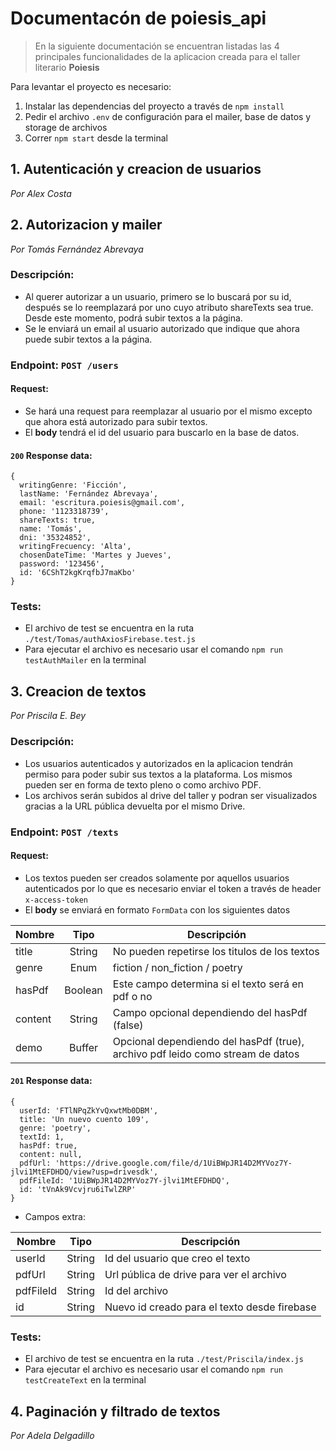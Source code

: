 # Documentacón de poiesis_api

> En la siguiente documentación se encuentran listadas las 4 principales funcionalidades de la aplicacion creada para el taller literario **Poiesis**

Para levantar el proyecto es necesario:
1. Instalar las dependencias del proyecto a través de `npm install`
2. Pedir el archivo `.env` de configuración para el mailer, base de datos y storage de archivos
3. Correr `npm start` desde la terminal

## 1. Autenticación y creacion de usuarios
*Por Alex Costa*


## 2. Autorizacion y mailer
*Por Tomás Fernández Abrevaya*

### Descripción:

- Al querer autorizar a un usuario, primero se lo buscará por su id, después se lo reemplazará por uno cuyo atributo shareTexts sea true. Desde este momento, podrá subir textos a la página.
- Se le enviará un email al usuario autorizado que indique que ahora puede subir textos a la página.

### Endpoint: `POST /users`

#### Request:
- Se hará una request para reemplazar al usuario por el mismo excepto que ahora está autorizado para subir textos.
- El **body** tendrá el id del usuario para buscarlo en la base de datos.

#### `200` Response data:

```
{
  writingGenre: 'Ficción',
  lastName: 'Fernández Abrevaya',
  email: 'escritura.poiesis@gmail.com',
  phone: '1123318739',
  shareTexts: true,
  name: 'Tomás',
  dni: '35324852',
  writingFrecuency: 'Alta',
  chosenDateTime: 'Martes y Jueves',
  password: '123456',
  id: '6CShT2kgKrqfbJ7maKbo'
}
```

### Tests: 
- El archivo de test se encuentra en la ruta `./test/Tomas/authAxiosFirebase.test.js`
- Para ejecutar el archivo es necesario usar el comando `npm run testAuthMailer` en la terminal


## 3. Creacion de textos
*Por Priscila E. Bey*

### Descripción:

- Los usuarios autenticados y autorizados en la aplicacion tendrán permiso para poder subir sus textos a la plataforma. Los mismos pueden ser en forma de texto pleno o como archivo PDF. 
- Los archivos serán subidos al drive del taller y podran ser visualizados gracias a la URL pública devuelta por el mismo Drive.

### Endpoint: `POST /texts`

#### Request:
- Los textos pueden ser creados solamente por aquellos usuarios autenticados por lo que es necesario enviar el token a través de header `x-access-token`
- El **body** se enviará en formato `FormData` con los siguientes datos

| Nombre   |  Tipo  | Descripción                    |
| -------- | :----: | ------------------------------ |
| title     |  String   | No pueden repetirse los titulos de los textos |
| genre   | Enum | fiction / non_fiction / poetry |
| hasPdf | Boolean | Este campo determina si el texto será en pdf o no|
| content     |  String   | Campo opcional dependiendo del hasPdf (false) |
| demo      | Buffer | Opcional dependiendo del hasPdf (true), archivo pdf leido como stream de datos |

#### `201` Response data:

```
{
  userId: 'FTlNPqZkYvQxwtMb0DBM',
  title: 'Un nuevo cuento 109',
  genre: 'poetry',
  textId: 1,
  hasPdf: true,
  content: null,
  pdfUrl: 'https://drive.google.com/file/d/1UiBWpJR14D2MYVoz7Y-jlvi1MtEFDHDQ/view?usp=drivesdk',
  pdfFileId: '1UiBWpJR14D2MYVoz7Y-jlvi1MtEFDHDQ',
  id: 'tVnAk9Vcvjru6iTwlZRP'
}
```
- Campos extra:

| Nombre   |  Tipo  | Descripción                    |
| -------- | :----: | ------------------------------ |
| userId     |  String   | Id del usuario que creo el texto |
| pdfUrl   | String | Url pública de drive para ver el archivo |
| pdfFileId | String | Id del archivo |
| id     |  String   | Nuevo id creado para el texto desde firebase |

### Tests: 
- El archivo de test se encuentra en la ruta `./test/Priscila/index.js`
- Para ejecutar el archivo es necesario usar el comando `npm run testCreateText` en la terminal


## 4. Paginación y filtrado de textos
*Por Adela Delgadillo*